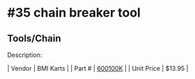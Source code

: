 # #35 chain breaker tool
## Tools/Chain
Description: 	 

| Vendor | BMI Karts | 
| Part # | [600100K](http://www.bmikarts.com/35-Deluxe-Chain-Tool_p_648.html) | 
| Unit Price | $13.95 | 
